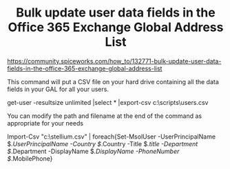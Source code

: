 <h1 align="center">Bulk update user data fields in the Office 365 Exchange Global Address List</h1>

https://community.spiceworks.com/how_to/132771-bulk-update-user-data-fields-in-the-office-365-exchange-global-address-list

This command will put a CSV file on your hard drive containing all the data fields in your GAL for all your users.

get-user -resultsize unlimited |select * |export-csv c:\scripts\users.csv

You can modify the path and filename at the end of the command as appropriate for your needs

Import-Csv "c:\stellium.csv" | foreach{Set-MsolUser -UserPrincipalName $_.UserPrincipalName -Country $_.Country -Title $_.title -Department $_.Department -DisplayName $_.DisplayName -PhoneNumber $_.MobilePhone}
